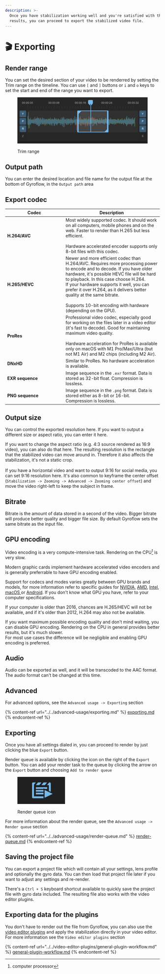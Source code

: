 ```yaml
---
description: >-
  Once you have stabilization working well and you're satisfied with the
  results, you can proceed to export the stabilized video file.
---
```


# 🎬 Exporting

## Render range

You can set the desired section of your video to be renderred by setting the Trim range on the timeline. You can use `[` and `]` buttons or `i` and `o` keys to set the start and end of the range you want to export.

<figure><img src="../../.gitbook/assets/trim_range.png" alt=""><figcaption><p>Trim range</p></figcaption></figure>

## Output path

You can enter the desired location and file name for the output file at the bottom of Gyroflow, in the `Output path` area

## Export codec

<table><thead><tr><th width="176">Codec</th><th>Description</th></tr></thead><tbody><tr><td><strong>H.264/AVC</strong></td><td>Most widely supported codec. It should work on all computers, mobile phones and on the web. Faster to render than H.265 but less efficient.<br><br>Hardware accelerated encoder supports only 8-bit files with this codec.</td></tr><tr><td><strong>H.265/HEVC</strong></td><td>Newer and more efficient codec than H.264/AVC. Requires more processing power to encode and to decode. If you have older hardware, it's possible HEVC file will be hard to playback. In this case choose H.264.<br>If your hardware supports it well, you can prefer it over H.264, as it delivers better quality at the same bitrate.<br><br>Supports 10-bit encoding with hardware (depending on the GPU).</td></tr><tr><td><strong>ProRes</strong></td><td>Professional video codec, especially good for working on the files later in a video editor (it's fast to decode). Good for maintaining maximum video quality. <br><br>Hardware acceleration for ProRes is available only on macOS with M1 Pro/Max/Ultra (but not M1 Air) and M2 chips (including M2 Air).</td></tr><tr><td><strong>DNxHD</strong></td><td>Similar to ProRes. No hardware acceleration is available.</td></tr><tr><td><strong>EXR sequence</strong></td><td>Image sequence in the <code>.exr</code> format. Data is stored as 32-bit float. Compression is lossless.</td></tr><tr><td><strong>PNG sequence</strong></td><td>Image sequence in the <code>.png</code> format. Data is stored either as 8-bit or 16-bit. Compression is lossless.</td></tr></tbody></table>

## Output size

You can control the exported resolution here. If you want to output a different size or aspect ratio, you can enter it here.

If you want to change the aspect ratio (e.g. 4:3 source rendered as 16:9 video), you can also do that here. The resulting resolution is the rectangle that the stabilized video can move around in. Therefore it also affects the stabilization, it's not a static crop. \
\
If you have a horizontal video and want to output 9:16 for social media, you can set 9:16 resolution here.  It's also common to keyframe the center offset (`Stabilization -> Zooming -> Advanced -> Zooming center offset`) and move the video right-left to keep the subject in frame.

## Bitrate

Bitrate is the amount of data stored in a second of the video. Bigger bitrate will produce better quality and bigger file size. By default Gyroflow sets the same bitrate as the input file.

## GPU encoding

Video encoding is a very compute-intensive task. Rendering on the CPU[^1] is very slow.

Modern graphic cards implement hardware accelerated video encoders and is generally preferrable to have GPU encoding enabled.

Support for codecs and modes varies greatly between GPU brands and models, for more information refer to specific guides for [NVIDIA](../../hardware-acceleration/nvidia.md), [AMD](../../hardware-acceleration/amd.md), [Intel](../../hardware-acceleration/intel.md), [macOS ](../../hardware-acceleration/apple-macos.md)or [Android](../../hardware-acceleration/android.md). If you don't know what GPU you have, refer to your computer specifications.

If your computer is older than 2016, chances are H.265/HEVC will not be available, and if it's older than 2012, H.264 may also not be available.

If you want maximum possible encoding quality and don't mind waiting, you can disable GPU encoding. Rendering on the CPU in general provides better results, but it's much slower. \
For most use cases the difference will be negligible and enabling GPU encoding is preferred.

## Audio

Audio can be exported as well, and it will be transcoded to the AAC format. The audio format can't be changed at this time.

## Advanced

For advanced options, see the `Advanced usage -> Exporting` section

{% content-ref url="../../advanced-usage/exporting.md" %}
[exporting.md](../../advanced-usage/exporting.md)
{% endcontent-ref %}

## Exporting

Once you have all settings dialed in, you can proceed to render by just clicking the blue `Export` button.

Render queue is available by clicking the icon on the right of the `Export` button. You can add your render task to the queue by clicking the arrow on the `Export` button and choosing `Add to render queue`

<figure><img src="../../.gitbook/assets/render_queue_icon.png" alt=""><figcaption><p>Render queue icon</p></figcaption></figure>

For more information about the render queue, see the `Advanced usage -> Render queue` section

{% content-ref url="../../advanced-usage/render-queue.md" %}
[render-queue.md](../../advanced-usage/render-queue.md)
{% endcontent-ref %}

## Saving the project file

You can export a project file which will contain all your settings, lens profile and optionally the gyro data. You can then load that project file later if you want to adjust any settings and re-render.

There's a `Ctrl + S` keyboard shortcut available to quickly save the project file with gyro data included. The resulting file also works with the video editor plugins.

## Exporting data for the plugins

You don't have to render out the file from Gyroflow, you can also use the [video editor plugins](../../video-editor-plugins/general-plugin-workflow.md) and apply the stabilization directly in your video editor. For more information see the `Video editor plugins` section

{% content-ref url="../../video-editor-plugins/general-plugin-workflow.md" %}
[general-plugin-workflow.md](../../video-editor-plugins/general-plugin-workflow.md)
{% endcontent-ref %}

[^1]: computer processor

